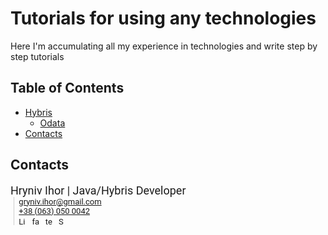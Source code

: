 # Tutorials for using any technologies
 Here I'm accumulating all my experience in technologies and write step by step tutorials

## Table of Contents
<!-- MarkdownTOC -->
- [Hybris]()
    - [Odata](https://github.com/gryniv/Tutorials/blob/master/Hybris/Odata/README.md)
- [Contacts](#contacts)

## Contacts


<div style="font-family:Roboto,RobotoDraft,Helvetica,Arial,sans-serif;font-size:13px;" target="_blank">
<div style="font-size:18px;font-color:#003290">Hryniv Ihor | Java/Hybris Developer</div>
<div style="margin:0 0 0 0.8ex;border-left:1px solid rgb(204,204,204);padding-left:1ex;font-color:#6fa8dc">
            <a href="mailto:gryniv.ihor@gmail.com" title="Email" target="_blank" >
                gryniv.ihor@gmail.com</a><br>
            <a href="tel:+380630500042" title="Phone number" target="_blank">
                +38 (063) 050 0042</a><br>
            <a href="https://www.linkedin.com/in/gryniv-ihor/" title="LinkedIn" style="margin-right:5px" target="_blank">
               <img src="https://www.getmailspring.com/signature-assets/linkedin.gif" alt="LinkedIn" style="vertical-align:middle;border:0 none" width="13" height="13"></a>
            <a href="https://www.facebook.com/Gryniv.Ihor" title="facebook" style="margin-right:5px" target="_blank">
                <img src="https://www.facebook.com/images/fb_icon_325x325.png" alt="facebook" style="vertical-align:middle;border:0 none" width="13" height="13"></a>
            <a href="https://t.me/Doctors42" title="telegram" style="margin-right:5px" target="_blank">
                <img src="https://web.telegram.org/img/logo_share.png" alt="telegram" style="vertical-align:middle;border:0 none" width="13" height="13"></a>
            <a href="https://join.skype.com/invite/p2VDhxUs17SQ" title="Skype" style="margin-right:5px" target="_blank" >
                <img src="https://join.secure.skypeassets.com/static/14.207/images/icons/favicon.ico" alt="Skype" style="vertical-align:middle;border:0 none" width="13" height="13"></a>
    </div>
</div>